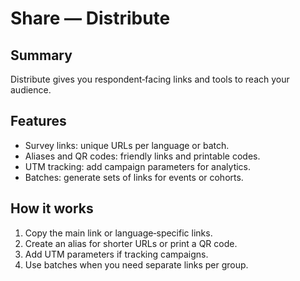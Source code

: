 # Share — Distribute

## Summary

Distribute gives you respondent‑facing links and tools to reach your audience.

## Features

- Survey links: unique URLs per language or batch.
- Aliases and QR codes: friendly links and printable codes.
- UTM tracking: add campaign parameters for analytics.
- Batches: generate sets of links for events or cohorts.

## How it works

1) Copy the main link or language‑specific links.
2) Create an alias for shorter URLs or print a QR code.
3) Add UTM parameters if tracking campaigns.
4) Use batches when you need separate links per group.
